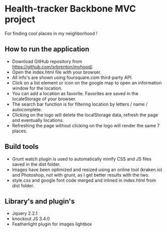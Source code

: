 Health-tracker Backbone MVC project
==============================
For finding cool places in my neighborhood !

How to run the application
------------------------------------
* Download GitHub repository from <https://github.com/srbrenton/myhood/>.
* Open the index.html file with your browser.
* All info's are shown using foursquare.com third-party API.
* Click on a list element or icon on the google map to open an information window for the location.
* You can add a location as favorite. Favorites are saved in the localeStorage of your browser.
* The search bar function is for filtering location by letters / name / autocomplete.
* Clicking on the logo will delete the localStorage data, refresh the page and eventually locations.
* Refreshing the page without clicking on the logo will render the same 7 places.

Build tools
------------------------------------
* Grunt watch plugin is used to automatically minify CSS and JS files saved in the dist folder.
* Images have been optimized and resized using an online tool (kraken.io) and Photoshop, not with grunt, as I get better results with the two.
* style.css and google font code merged and inlined in index.html from dist folder.

Library's and plugin's
------------------------------------
* Jquery 2.2.1
* knockout JS 3.4.0
* Featherlight plugin for images lightbox
